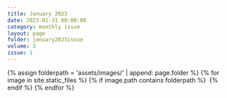 ```yaml
---
title: January 2023
date: 2023-01-31 00:00:00
category: monthly issue
layout: page
folder: january2023issue
volume: 3
issue: 1
---
```


<html>
{% assign folderpath = 'assets/images/' | append: page.folder %}
{% for image in site.static_files %}
{% if image.path contains folderpath %}
    <img src="{{ image.path }}" alt="">
{% endif %}
{% endfor %}

</html>